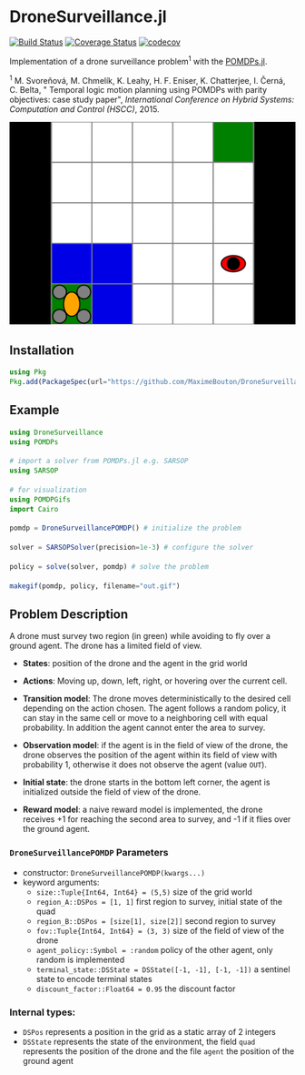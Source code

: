 # DroneSurveillance.jl

[![Build Status](https://travis-ci.org/MaximeBouton/DroneSurveillance.jl.svg?branch=master)](https://travis-ci.org/MaximeBouton/DroneSurveillance.jl)
[![Coverage Status](https://coveralls.io/repos/github/MaximeBouton/DroneSurveillance.jl/badge.svg?branch=master)](https://coveralls.io/github/MaximeBouton/DroneSurveillance.jl?branch=master)
[![codecov](https://codecov.io/gh/maximebouton/DroneSurveillance.jl/branch/master/graph/badge.svg)](https://codecov.io/gh/maximebouton/DroneSurveillance.jl)


Implementation of a drone surveillance problem<sup>1</sup> with the [POMDPs.jl](https://github.com/JuliaPOMDP/POMDPs.jl).

<sup>1</sup> M. Svoreňová, M. Chmelík, K. Leahy, H. F. Eniser, K. Chatterjee, I. Černá, C. Belta, "
Temporal logic motion planning using POMDPs with parity objectives: case study paper", *International Conference on Hybrid Systems: Computation and Control (HSCC)*, 2015.

![drone_surveillance.gif](drone_surveillance.gif)

## Installation

```julia
using Pkg
Pkg.add(PackageSpec(url="https://github.com/MaximeBouton/DroneSurveillance.jl"))
```


## Example

```julia
using DroneSurveillance
using POMDPs

# import a solver from POMDPs.jl e.g. SARSOP
using SARSOP

# for visualization
using POMDPGifs
import Cairo

pomdp = DroneSurveillancePOMDP() # initialize the problem 

solver = SARSOPSolver(precision=1e-3) # configure the solver

policy = solve(solver, pomdp) # solve the problem

makegif(pomdp, policy, filename="out.gif")
```


## Problem Description

A drone must survey two region (in green) while avoiding to fly over a ground agent. The drone has a limited field of view. 

- **States**: position of the drone and the agent in the grid world
  
- **Actions**: Moving up, down, left, right, or hovering over the current cell.
  
- **Transition model**: The drone moves deterministically to the desired cell depending on the action chosen. The agent follows a random policy, it can stay in the same cell or move to a neighboring cell with equal probability. In addition the agent cannot enter the area to survey.
  
- **Observation model**: if the agent is in the field of view of the drone, the drone observes the position of the agent within its field of view with probability 1, otherwise it does not observe the agent (value `OUT`).
  
- **Initial state**: the drone starts in the bottom left corner, the agent is initialized outside the field of view of the drone.
  
- **Reward model**: a naive reward model is implemented, the drone receives +1 for reaching the second area to survey, and -1 if it flies over the ground agent.


### `DroneSurveillancePOMDP` Parameters

- constructor: `DroneSurveillancePOMDP(kwargs...)`
- keyword arguments:
  - `size::Tuple{Int64, Int64} = (5,5)` size of the grid world
  - `region_A::DSPos = [1, 1]` first region to survey, initial state of the quad
  - `region_B::DSPos = [size[1], size[2]]` second region to survey
  - `fov::Tuple{Int64, Int64} = (3, 3)` size of the field of view of the drone
  - `agent_policy::Symbol = :random` policy of the other agent, only random is implemented
  - `terminal_state::DSState = DSState([-1, -1], [-1, -1])` a sentinel state to encode terminal states
  - `discount_factor::Float64 = 0.95` the discount factor

### Internal types:

- `DSPos` represents a position in the grid as a static array of 2 integers
- `DSState` represents the state of the environment, the field `quad` represents the position of the drone and the file `agent` the position of the ground agent
  